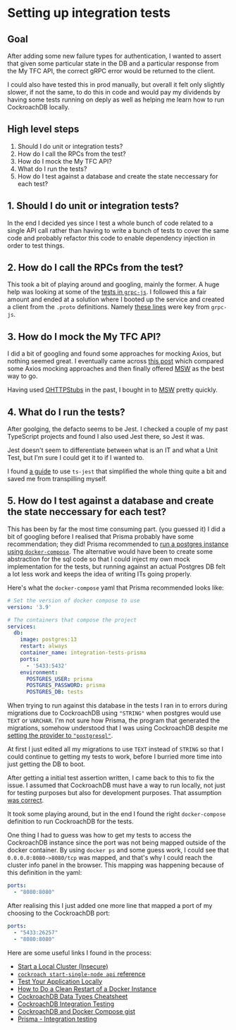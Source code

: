 # Setting up integration tests

## Goal
After adding some new failure types for authentication, I wanted to assert that given some particular state in the DB and a particular response from the My TFC API, the correct gRPC error would be returned to the client.

I could also have tested this in prod manually, but overall it felt only slightly slower, if not the same, to do this in code and would pay my dividends by having some tests running on deply as well as helping me learn how to run CockroachDB locally.

## High level steps
1. Should I do unit or integration tests?
2. How do I call the RPCs from the test?
3. How do I mock the My TFC API?
4. What do I run the tests?
5. How do I test against a database and create the state neccessary for each test?

## 1. Should I do unit or integration tests?
In the end I decided yes since I test a whole bunch of code related to a single API call rather than having to write a bunch of tests to cover the same code and probably refactor this code to enable dependency injection in order to test things.

## 2. How do I call the RPCs from the test?
This took a bit of playing around and googling, mainly the former. A huge help was looking at some of the [tests in `grpc-js`](https://github.com/grpc/grpc-node/blob/master/packages/grpc-js/test/test-server.ts). I followed this a fair amount and ended at a solution where I booted up the service and created a client from the `.proto` definitions. Namely [these lines](https://github.com/grpc/grpc-node/blob/master/packages/grpc-js/test/test-server.ts#L242-L272) were key from `grpc-js`.

## 3. How do I mock the My TFC API?
I did a bit of googling and found some approaches for mocking Axios, but nothing seemed great. I eventually came across [this post](https://danieljcafonso.medium.com/how-to-test-api-calls-e210c07cd3c2) which compared some Axios mocking approaches and then finally offered [MSW](https://danieljcafonso.medium.com/how-to-test-api-calls-e210c07cd3c2) as the best way to go.

Having used [OHTTPStubs](https://github.com/AliSoftware/OHHTTPStubs) in the past, I bought in to [MSW](https://danieljcafonso.medium.com/how-to-test-api-calls-e210c07cd3c2) pretty quickly.

## 4. What do I run the tests?
After goolging, the defacto seems to be Jest. I checked a couple of my past TypeScript projects and found I also used Jest there, so Jest it was.

Jest doesn't seem to differentiate between what is an IT and what a Unit Test, but I'm sure I could get it to if I wanted to.

I found [a guide](https://javascript.plainenglish.io/beginners-guide-to-testing-jest-with-node-typescript-1f46a1b87dad) to use `ts-jest` that simplified the whole thing quite a bit and saved me from transpilling myself.

## 5. How do I test against a database and create the state neccessary for each test?
This has been by far the most time consuming part. (you guessed it) I did a bit of googling before I realised that Prisma probably have some recommendation; they did! Prisma recommended to [run a postgres instance using `docker-compose`](https://www.prisma.io/docs/guides/testing/integration-testing). The alternative would have been to create some abstraction for the sql code so that I could inject my own mock implementation for the tests, but running against an actual Postgres DB felt a lot less work and keeps the idea of writing ITs going properly.

Here's what the `docker-compose` yaml that Prisma recommended looks like:
```yaml
# Set the version of docker compose to use
version: '3.9'

# The containers that compose the project
services:
  db:
    image: postgres:13
    restart: always
    container_name: integration-tests-prisma
    ports:
      - '5433:5432'
    environment:
      POSTGRES_USER: prisma
      POSTGRES_PASSWORD: prisma
      POSTGRES_DB: tests
```

When trying to run against this database in the tests I ran in to errors during migrations due to CockroachDB using `"STRING"` when postgres would use `TEXT` or `VARCHAR`. I'm not sure how Prisma, the program that generated the migrations, somehow understood that I was using CockroachDB despite me [setting the provider to `"postgresql"`](https://github.com/ky1ejs/my-tfc-bb/blob/f49a446a4ffc70600fbb1ed50aa5a7f59ea077f5/backend/prisma/schema.prisma#L9). 

At first I just edited all my migrations to use `TEXT` instead of `STRING` so that I could continue to getting my tests to work, before I burried more time into just getting the DB to boot.

After getting a initial test assertion written, I came back to this to fix the issue. I assumed that CockroachDB must have a way to run locally, not just for testing purposes but also for development purposes. That assumption [was correct](https://www.cockroachlabs.com/docs/stable/local-testing.html).

It took some playing around, but in the end I found the right `docker-compose` definition to run CockroachDB for the tests.

One thing I had to guess was how to get my tests to access the CockroachDB instance since the port was not being mapped outside of the docker container. By using `docker ps` and some guess work, I could see that `0.0.0.0:8080->8080/tcp` was mapped, and that's why I could reach the cluster info panel in the browser. This mapping was happening because of this definition in the yaml:
```yaml
ports:
  - "8080:8080"
```
After realising this I just added one more line that mapped a port of my choosing to the CockroachDB port:
```yaml
ports:
  - "5433:26257"
  - "8080:8080"
```

Here are some useful links I found in the process:
* [Start a Local Cluster (Insecure)](https://www.cockroachlabs.com/docs/stable/start-a-local-cluster.html)
* [`cockroach start-single-node api` reference](https://www.cockroachlabs.com/docs/v22.2/cockroach-start-single-node#store)
* [Test Your Application Locally](https://www.cockroachlabs.com/docs/stable/local-testing.html)
* [How to Do a Clean Restart of a Docker Instance](https://docs.tibco.com/pub/mash-local/4.3.0/doc/html/docker/GUID-BD850566-5B79-4915-987E-430FC38DAAE4.html)
* [CockroachDB Data Types Cheatsheet](https://tableplus.com/blog/2018/09/cockroachdb-data-types-cheatsheet.html)
* [CockroachDB Integration Testing](https://robreid.io/crdb-integration-testing/)
* [CockroachDB and Docker Compose gist](https://gist.github.com/dbist/ebb1f39f580ad9d07c04c3a3377e2bff)
* [Prisma - Integration testing](https://www.prisma.io/docs/guides/testing/integration-testing)
